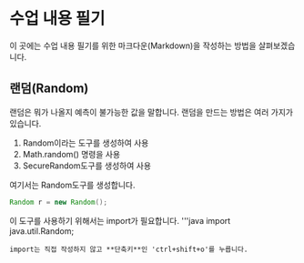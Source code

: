 # 수업 내용 필기

이 곳에는 수업 내용 필기를 위한 마크다운(Markdown)을 작성하는 방법을 살펴보겠습니다.

## 랜덤(Random)

랜덤은 뭐가 나올지 예측이 불가능한 값을 말합니다.
랜덤을 만드는 방법은 여러 가지가 있습니다.

1. Random이라는 도구를 생성하여 사용
2. Math.random() 명령을 사용
3. SecureRandom도구를 생성하여 사용

여기서는 Random도구를 생성합니다.

```java
Random r = new Random();
```
이 도구를 사용하기 위해서는 import가 필요합니다.
'''java
import java.util.Random;
```
import는 직접 작성하지 않고 **단축키**인 'ctrl+shift+o'를 누릅니다.

